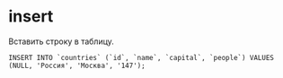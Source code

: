 # insert
Вставить строку в таблицу.

    INSERT INTO `countries` (`id`, `name`, `capital`, `people`) VALUES (NULL, 'Россия', 'Москва', '147');
